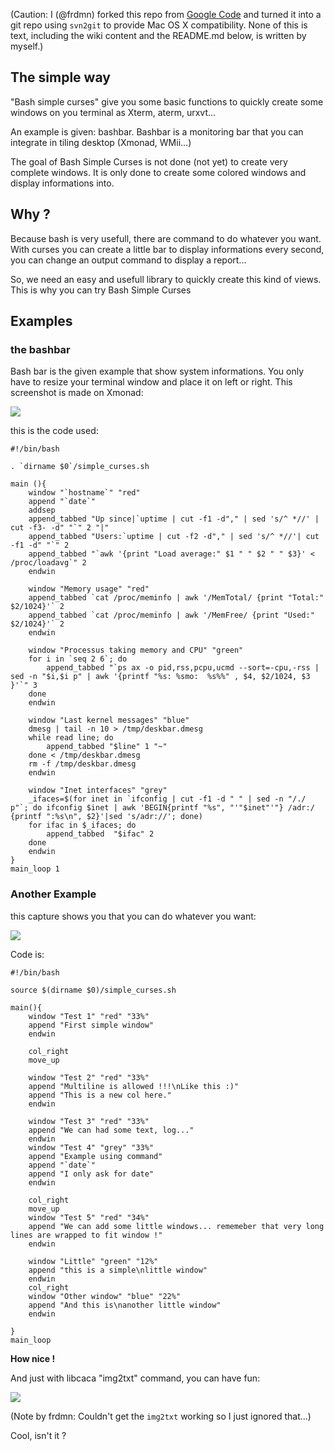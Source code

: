 (Caution: I (@frdmn) forked this repo from [Google Code](https://code.google.com/p/bashsimplecurses/) and turned it into a git repo using `svn2git` to provide Mac OS X compatibility. None of this is text, including the wiki content and the README.md below, is written by myself.)

## The simple way

"Bash simple curses" give you some basic functions to quickly create some windows on you terminal as Xterm, aterm, urxvt...

An example is given: bashbar. Bashbar is a monitoring bar that you can integrate in tiling desktop (Xmonad, WMii...)

The goal of Bash Simple Curses is not done (not yet) to create very complete windows. It is only done to create some colored windows and display informations into.

## Why ?

Because bash is very usefull, there are command to do whatever you want. With curses you can create a little bar to display informations every second, you can change an output command to display a report...

So, we need an easy and usefull library to quickly create this kind of views. This is why you can try Bash Simple Curses

## Examples

### the bashbar

Bash bar is the given example that show system informations. You only have to resize your terminal window and place it on left or right. This screenshot is made on Xmonad:

![](http://i.imgur.com/RFNqFNN.png)

this is the code used:

    #!/bin/bash

    . `dirname $0`/simple_curses.sh

    main (){
        window "`hostname`" "red"
        append "`date`"
        addsep
        append_tabbed "Up since|`uptime | cut -f1 -d"," | sed 's/^ *//' | cut -f3- -d" "`" 2 "|"
        append_tabbed "Users:`uptime | cut -f2 -d"," | sed 's/^ *//'| cut -f1 -d" "`" 2
        append_tabbed "`awk '{print "Load average:" $1 " " $2 " " $3}' < /proc/loadavg`" 2
        endwin 
        
        window "Memory usage" "red"
        append_tabbed `cat /proc/meminfo | awk '/MemTotal/ {print "Total:" $2/1024}'` 2
        append_tabbed `cat /proc/meminfo | awk '/MemFree/ {print "Used:" $2/1024}'` 2
        endwin

        window "Processus taking memory and CPU" "green"
        for i in `seq 2 6`; do
            append_tabbed "`ps ax -o pid,rss,pcpu,ucmd --sort=-cpu,-rss | sed -n "$i,$i p" | awk '{printf "%s: %smo:  %s%%" , $4, $2/1024, $3 }'`" 3
        done
        endwin

        window "Last kernel messages" "blue"
        dmesg | tail -n 10 > /tmp/deskbar.dmesg
        while read line; do
            append_tabbed "$line" 1 "~"
        done < /tmp/deskbar.dmesg
        rm -f /tmp/deskbar.dmesg
        endwin

        window "Inet interfaces" "grey"
        _ifaces=$(for inet in `ifconfig | cut -f1 -d " " | sed -n "/./ p"`; do ifconfig $inet | awk 'BEGIN{printf "%s", "'"$inet"'"} /adr:/ {printf ":%s\n", $2}'|sed 's/adr://'; done)
        for ifac in $_ifaces; do
            append_tabbed  "$ifac" 2
        done
        endwin
    }
    main_loop 1

### Another Example

this capture shows you that you can do whatever you want:

![](http://imgur.com/pM1nzTn.png)

Code is:

    #!/bin/bash

    source $(dirname $0)/simple_curses.sh

    main(){
        window "Test 1" "red" "33%"
        append "First simple window"
        endwin

        col_right 
        move_up

        window "Test 2" "red" "33%"
        append "Multiline is allowed !!!\nLike this :)"
        append "This is a new col here."
        endwin

        window "Test 3" "red" "33%"
        append "We can had some text, log..."
        endwin
        window "Test 4" "grey" "33%"
        append "Example using command"
        append "`date`"
        append "I only ask for date"
        endwin
        
        col_right 
        move_up
        window "Test 5" "red" "34%"
        append "We can add some little windows... rememeber that very long lines are wrapped to fit window !"
        endwin

        window "Little" "green" "12%"
        append "this is a simple\nlittle window"
        endwin
        col_right
        window "Other window" "blue" "22%"
        append "And this is\nanother little window"
        endwin

    }
    main_loop

**How nice !**

And just with libcaca "img2txt" command, you can have fun:

![](http://i.imgur.com/0gNHg3l.png)

(Note by frdmn: Couldn't get the `img2txt` working so I just ignored that...)

Cool, isn't it ?